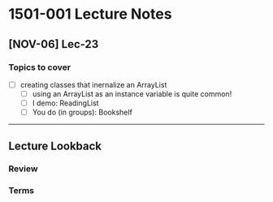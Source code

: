# 1501-001 Lecture Notes

## [NOV-06] Lec-23

### Topics to cover

- [ ] creating classes that inernalize an ArrayList
  - [ ] using an ArrayList as an instance variable is quite common!
  - [ ] I demo: ReadingList
  - [ ] You do (in groups): Bookshelf

---

## Lecture Lookback

### Review

### Terms
